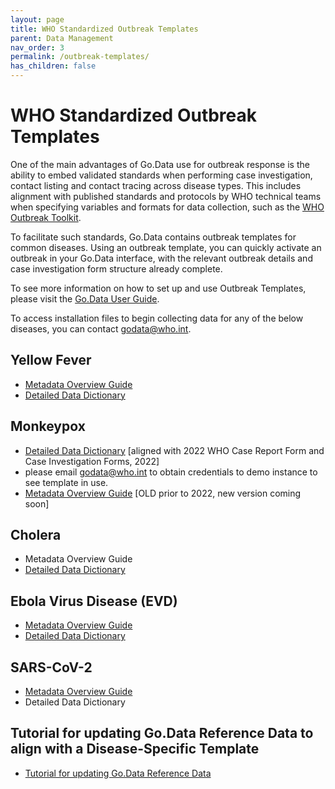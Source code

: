 ```yaml
---
layout: page
title: WHO Standardized Outbreak Templates
parent: Data Management
nav_order: 3
permalink: /outbreak-templates/
has_children: false
---
```


# WHO Standardized Outbreak Templates
One of the main advantages of Go.Data use for outbreak response is the ability to embed validated standards when performing case investigation, contact listing and contact tracing across disease types. This includes alignment with published standards and protocols by WHO technical teams when specifying variables and formats for data collection, such as the [WHO Outbreak Toolkit](https://www.who.int/emergencies/outbreak-toolkit). 

To facilitate such standards, Go.Data contains outbreak templates for common diseases. Using an outbreak template, you can quickly activate an outbreak in your Go.Data interface, with the relevant outbreak details and case investigation form structure already complete.

To see more information on how to set up and use Outbreak Templates, please visit the [Go.Data User Guide](https://sprcdn-assets.sprinklr.com/1652/254f53e1-35b0-4ca8-8452-99a46c413cab-1176881866.pdf).

To access installation files to begin collecting data for any of the below diseases, you can contact godata@who.int.

## Yellow Fever 
- [Metadata Overview Guide](https://sprcdn-assets.sprinklr.com/1652/3f1f7d75-d578-40dc-bb6b-87930da9b5e5-911807302.pdf)
- [Detailed Data Dictionary](https://docs.google.com/spreadsheets/d/1dPP4jsnwlXhEqlLfSzzdmitUqjnb0EsF/edit?usp=sharing&ouid=106213743316927309200&rtpof=true&sd=true)

## Monkeypox 
- [Detailed Data Dictionary](https://docs.google.com/spreadsheets/d/1iZ4E0GNSmPEBUzu5-zjaYF8gwL7cgHDTLy5NU0Ivs0Q/edit?usp=sharing) [aligned with 2022 WHO Case Report Form and Case Investigation Forms, 2022]
- please email godata@who.int to obtain credentials to demo instance to see template in use.
- [Metadata Overview Guide](https://sprcdn-assets.sprinklr.com/1652/133486a8-9b49-4461-a0d7-211c140947cc-562840094.pdf) [OLD prior to 2022, new version coming soon]

## Cholera
- Metadata Overview Guide
- [Detailed Data Dictionary](https://sprcdn-assets.sprinklr.com/1652/67b8a9f6-3224-4421-9872-41404ec85e66-1249017395.xlsx)

## Ebola Virus Disease (EVD)
- [Metadata Overview Guide](https://sprcdn-assets.sprinklr.com/1652/a278b5aa-54cb-4592-9e47-0325faf3bf50-856232029.pdf) 
- [Detailed Data Dictionary](https://docs.google.com/spreadsheets/d/17fqWrabKtVGOUQswiv1Ix3u8ocX8Bu66/edit?usp=sharing&ouid=111074494541402159127&rtpof=true&sd=true)

## SARS-CoV-2
- [Metadata Overview Guide](https://sprcdn-assets.sprinklr.com/1652/69a1e048-e8b7-47ea-8e90-512a50600ecd-1206687439.pdf)
- Detailed Data Dictionary

## Tutorial for updating Go.Data Reference Data to align with a Disease-Specific Template 
- [Tutorial for updating Go.Data Reference Data](https://sprcdn-assets.sprinklr.com/1652/a9b559a4-5415-4a37-8dd6-ebf8bad8bcdd-65533445.pdf)



